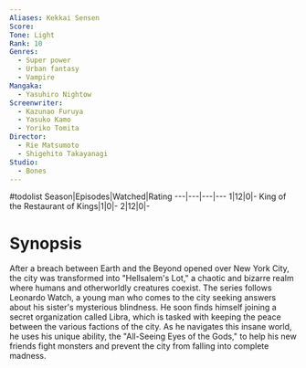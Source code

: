 ```yaml
---
Aliases: Kekkai Sensen
Score:
Tone: Light
Rank: 10
Genres:
  - Super power
  - Urban fantasy
  - Vampire
Mangaka:
  - Yasuhiro Nightow
Screenwriter:
  - Kazunao Furuya
  - Yasuko Kamo
  - Yoriko Tomita
Director:
  - Rie Matsumoto
  - Shigehito Takayanagi
Studio:
  - Bones
---
```

#todolist
Season|Episodes|Watched|Rating
---|---|---|---
1|12|0|-
King of the Restaurant of Kings|1|0|-
2|12|0|-

# Synopsis
After a breach between Earth and the Beyond opened over New York City, the city was transformed into "Hellsalem's Lot," a chaotic and bizarre realm where humans and otherworldly creatures coexist. The series follows Leonardo Watch, a young man who comes to the city seeking answers about his sister's mysterious blindness. He soon finds himself joining a secret organization called Libra, which is tasked with keeping the peace between the various factions of the city. As he navigates this insane world, he uses his unique ability, the "All-Seeing Eyes of the Gods," to help his new friends fight monsters and prevent the city from falling into complete madness.